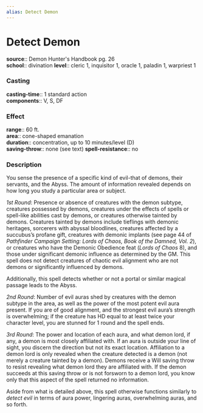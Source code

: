 ```yaml
---
alias: Detect Demon
---
```


# Detect Demon 

**source**:: Demon Hunter's Handbook pg. 26  
**school**:: divination
**level**:: cleric 1, inquisitor 1, oracle 1, paladin 1, warpriest 1

### Casting 

**casting-time**:: 1 standard action  
**components**:: V, S, DF

### Effect 

**range**:: 60 ft.  
**area**:: cone-shaped emanation  
**duration**:: concentration, up to 10 minutes/level (D)  
**saving-throw**:: none (see text)
**spell-resistance**:: no

### Description 

You sense the presence of a specific kind of evil-that of demons, their servants, and the Abyss. The amount of information revealed depends on how long you study a particular area or subject.  
  
*1st Round*: Presence or absence of creatures with the demon subtype, creatures possessed by demons, creatures under the effects of spells or spell-like abilities cast by demons, or creatures otherwise tainted by demons. Creatures tainted by demons include tieflings with demonic heritages, sorcerers with abyssal bloodlines, creatures affected by a succubus’s profane gift, creatures with demonic implants (see page 44 of *Pathfinder Campaign Setting: Lords of Chaos, Book of the Damned, Vol. 2*), or creatures who have the Demonic Obedience feat (*Lords of Chaos* 8), and those under significant demonic influence as determined by the GM. This spell does not detect creatures of chaotic evil alignment who are not demons or significantly influenced by demons.  
  
Additionally, this spell detects whether or not a portal or similar magical passage leads to the Abyss.  
  
*2nd Round*: Number of evil auras shed by creatures with the demon subtype in the area, as well as the power of the most potent evil aura present. If you are of good alignment, and the strongest evil aura’s strength is overwhelming; if the creature has HD equal to at least twice your character level, you are stunned for 1 round and the spell ends.  
  
*3rd Round*: The power and location of each aura, and what demon lord, if any, a demon is most closely affiliated with. If an aura is outside your line of sight, you discern the direction but not its exact location. Affiliation to a demon lord is only revealed when the creature detected is a demon (not merely a creature tainted by a demon). Demons receive a Will saving throw to resist revealing what demon lord they are affiliated with. If the demon succeeds at this saving throw or is not forsworn to a demon lord, you know only that this aspect of the spell returned no information.  
  
Aside from what is detailed above, this spell otherwise functions similarly to *detect evil* in terms of aura power, lingering auras, overwhelming auras, and so forth.
